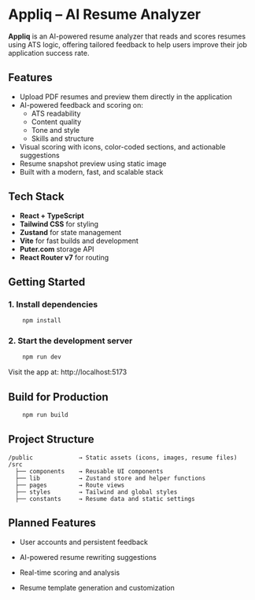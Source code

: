 # Appliq – AI Resume Analyzer

**Appliq** is an AI-powered resume analyzer that reads and scores resumes using ATS logic, offering tailored feedback to help users improve their job application success rate.

## Features

- Upload PDF resumes and preview them directly in the application
- AI-powered feedback and scoring on:
    - ATS readability
    - Content quality
    - Tone and style
    - Skills and structure
- Visual scoring with icons, color-coded sections, and actionable suggestions
- Resume snapshot preview using static image
- Built with a modern, fast, and scalable stack

## Tech Stack

- **React + TypeScript**
- **Tailwind CSS** for styling
- **Zustand** for state management
- **Vite** for fast builds and development
- **Puter.com** storage API
- **React Router v7** for routing

## Getting Started

### 1. Install dependencies

``` bash
    npm install
```
### 2. Start the development server
``` bash
    npm run dev
```
Visit the app at: http://localhost:5173

## Build for Production
``` bash
    npm run build
```
## Project Structure
```
/public             → Static assets (icons, images, resume files)
/src
  ├── components    → Reusable UI components
  ├── lib           → Zustand store and helper functions
  ├── pages         → Route views
  ├── styles        → Tailwind and global styles
  ├── constants     → Resume data and static settings
```

## Planned Features
- User accounts and persistent feedback

- AI-powered resume rewriting suggestions

- Real-time scoring and analysis

- Resume template generation and customization